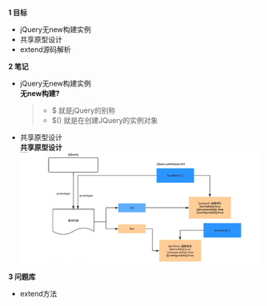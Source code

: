 
**1 目标**
* jQuery无new构建实例
* 共享原型设计  
* extend源码解析  

**2 笔记**
* jQuery无new构建实例  
  **无new构建?**  
    > * $ 就是jQuery的别称  
    > * $() 就是在创建JQuery的实例对象  

* 共享原型设计  
  **共享原型设计**
    ![共享原型设计](https://raw.githubusercontent.com/lotosv2010/Learn-WebFullStack/master/image/jquery-01-%E5%85%B1%E4%BA%AB%E5%8E%9F%E5%9E%8B%E8%AE%BE%E8%AE%A1.png)  

**3 问题库**  
* extend方法  